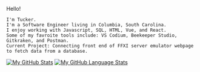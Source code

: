 Hello!

    I'm Tucker.
    I'm a Software Engineer living in Columbia, South Carolina.
    I enjoy working with Javascript, SQL, HTML, Vue, and React.
    Some of my favroite tools include: VS Codium, Beekeeper Studio, Gitkraken, and Postman.
    Current Project: Connecting front end of FFXI server emulator webpage to fetch data from a database.
    
   [![My GitHub Stats](https://github-readme-stats.vercel.app/api/?username=grahf0085&count_private=true&theme=tokyonight&showicons=true)]()
   [![My GitHub Language Stats](https://github-readme-stats.vercel.app/api/top-langs/?username=grahf0085&langs_count=5&theme=tokyonight)]()

